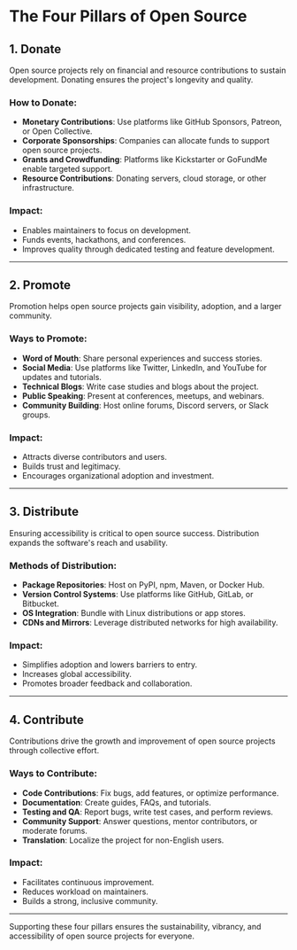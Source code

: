 # The Four Pillars of Open Source

## 1. Donate
Open source projects rely on financial and resource contributions to sustain development. Donating ensures the project's longevity and quality.

### How to Donate:
- **Monetary Contributions**: Use platforms like GitHub Sponsors, Patreon, or Open Collective.
- **Corporate Sponsorships**: Companies can allocate funds to support open source projects.
- **Grants and Crowdfunding**: Platforms like Kickstarter or GoFundMe enable targeted support.
- **Resource Contributions**: Donating servers, cloud storage, or other infrastructure.

### Impact:
- Enables maintainers to focus on development.
- Funds events, hackathons, and conferences.
- Improves quality through dedicated testing and feature development.

---

## 2. Promote
Promotion helps open source projects gain visibility, adoption, and a larger community.

### Ways to Promote:
- **Word of Mouth**: Share personal experiences and success stories.
- **Social Media**: Use platforms like Twitter, LinkedIn, and YouTube for updates and tutorials.
- **Technical Blogs**: Write case studies and blogs about the project.
- **Public Speaking**: Present at conferences, meetups, and webinars.
- **Community Building**: Host online forums, Discord servers, or Slack groups.

### Impact:
- Attracts diverse contributors and users.
- Builds trust and legitimacy.
- Encourages organizational adoption and investment.

---

## 3. Distribute
Ensuring accessibility is critical to open source success. Distribution expands the software's reach and usability.

### Methods of Distribution:
- **Package Repositories**: Host on PyPI, npm, Maven, or Docker Hub.
- **Version Control Systems**: Use platforms like GitHub, GitLab, or Bitbucket.
- **OS Integration**: Bundle with Linux distributions or app stores.
- **CDNs and Mirrors**: Leverage distributed networks for high availability.

### Impact:
- Simplifies adoption and lowers barriers to entry.
- Increases global accessibility.
- Promotes broader feedback and collaboration.

---

## 4. Contribute
Contributions drive the growth and improvement of open source projects through collective effort.

### Ways to Contribute:
- **Code Contributions**: Fix bugs, add features, or optimize performance.
- **Documentation**: Create guides, FAQs, and tutorials.
- **Testing and QA**: Report bugs, write test cases, and perform reviews.
- **Community Support**: Answer questions, mentor contributors, or moderate forums.
- **Translation**: Localize the project for non-English users.

### Impact:
- Facilitates continuous improvement.
- Reduces workload on maintainers.
- Builds a strong, inclusive community.

---

Supporting these four pillars ensures the sustainability, vibrancy, and accessibility of open source projects for everyone.
